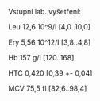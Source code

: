 
<div class="w3-row">
<div class="w3-half">

Vstupní lab. vyšetření: 

Leu 12,6 10^9/l 	[4,0..10,0]

Ery 5,56 10^12/l 	[3,8..4,8] 

Hb 157 g/l 		[120..168]

HTC 0,420 		[0,39 +- 0,04] 

MCV 75,5 fl 		[82,6..98,4] 



</div>
<div class="w3-half">
</div>
</div>
